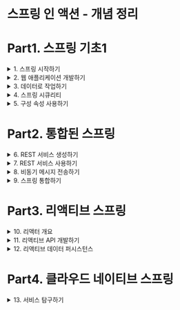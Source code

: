 # 스프링 인 액션 - 개념 정리


# Part1. 스프링 기초1

<details><summary>1. 스프링 시작하기</summary>

## 1. 스프링 시작하기

### 1.1 스프링이란?

**스프링 애플리케이션 컨텍스트**  
- 스프링이 제공하는 컨테이너
- 애플리케이션 컴포넌트를 생성하고 관리
- 애플리케이션 컴포넌트 or 빈들은 스프링 애플리케이션 컨텍스트 내부에서 서로 연결되어 완전한 애플리케이션을 만듬

**의존성 주입(DI)**
- 빈의 상호 연결을 해주는 패턴
- 컨테이너가 애플리케이션 컴포넌트에서 의존(사용)하는 다른 빈의 생성과 관리를 해줌
- 컨테이너가 모든 컴포넌트를 생성, 관리하고 해당 컴포넌트를 필요로 하는 빈에 주입한다.
- 일반적으로 생성자 인자 또는 속성의 접근자 메서드를 통해 처리한다.

**자동-구성(autoconfiguration)**
- autowiring과 component scanning 기법을 기반으로 함 
- component scanning을 사용하여 애플리케이션의 classpath에 지정된 컴포넌트를 찾은 후 스프링 애플리케이션 컨텍스트의 빈으로 생성 
- autowiring을 사용하여 의존 관계가 있는 컴포넌트를 자동으로 다른 빈에 주입(연결) 한다.

### 1.2 스프링 애플리케이션 초기 설정하기

**@SpringBootApplication**
- @SpringBootConfiguration, @EnableAutoConfiguration, @ComponentScan 으로 구성

**@SpringBootConfiguration**
- 지정한 클래스를 구성클래스로 지정
- @Configuration 애노테이션의 특화된 형태

**@EnableAutoConfiguration**
- 스프링 부트 autoconfiguration을 활성화 한다.
- 우리가 필요로 하는 컴포넌트들을 자동으로 구성하도록 스프링 부트에 알려준다

**@ComponentScan**
- 컴포넌트 검색을 활성화
- @Component, @Controller, @Service등의 애노테이션과 함께 클래스를 선언할 수 있게 해줌
- 자동으로 위 클래스들을 찾아 스프링 애플리케이션 컨텍스트에 컴포넌트로 등록한다.


### 1.3 스프링 애플리케이션 작성하기

**Controller**
- 웹 요청과 응답을 처리하는 컴포넌트

### 1.4 스프링 살펴보기 

### 요약 

</details>

<details><summary> 2. 웹 애플리케이션 개발하기 </summary>

## 2. 웹 애플리케이션 개발하기

### 2.1 정보 보여주기

**Controller의 임무**
- 데이터를 가져오고 처리
- HTTP요청을 처리
- 브라우저에 보여줄 HTML을 뷰에 요청
- REST형태의 응답 몸체에 직접 데이터를 추가

**View의 임무**
- 브라우저에게 보여주는 데이터를 HTML로 나타내는 것

**Model의 임무**
- 컨트롤러와 뷰 사이에서 데이터를 운반하는 객체
- Model 객체의 속성에 있는 데이터는 뷰가 알 수 있는 서블릿 요청 속성들로 복사한다.

### 2.2 폼 제출 처리하기

### 2.3 폼 입력 유효성 검사하기

### 2.4 뷰 컨트롤러로 작업하기

### 2.5 뷰 템플릿 라이브러리 선택하기

</details>

<details> <summary>3. 데이터로 작업하기 </summary>

## 3. 데이터로 작업하기

### 3.1 JDBC를 사용해서 데이터 읽고 쓰기

### 3.2 스프링 데이터 JPA를 사용해서 데이터 저장하고 사용하기

</details>

<details> <summary>4. 스프링 시큐리티 </summary>

## 4. 스프링 시큐리티

### 4.1 스프링 시큐리티 활성화하기

### 4.2 스프링 시큐리티 구성하기

### 4.3 웹 요청 보안 처리하기 

### 4.4 사용자 인지하기

### 4.5 각 폼에 로그아웃 버튼 추가하고 사용자 정보 보여주기

</details>

<details> <summary>5. 구성 속성 사용하기 </summary>

## 5. 구성 속성 사용하기

### 5.1 자동-구성 세부 조정하기

**빈 연결(Bean Wiring)**
- 빈으로 생성되는 애플리케이션 컴포넌트 및 상호 간에 주입되는 방법을 선언하는 구성

**속성 주입(Property injection)**
- 빈의 속성 값을 설정하는 구성

### 5.2 우리의 구성 속성 생성하기

### 5.3 프로파일 사용해서 구성하기

</details>

# Part2. 통합된 스프링 

<details><summary> 6. REST 서비스 생성하기 </summary>

## 6. REST 서비스 생성하기

## 6.1 REST 컨트롤러 작성하기

## 6.2 하이퍼미디어 사용하기

## 6.3 데이터 기반 서비스 활성화하기

</details>

<details><summary> 7. REST 서비스 사용하기 </summary>

## 7. REST 서비스 사용하기

- RestTemplate: 스프링 프레임워크에서 제공하는 간단하고 동기화된 REST 클라이언트
- Traverson: 스프링 HATEOAS에서 제공하는 하이퍼링크를 인식하는 동기화 REST 클라이언트
- WebClient: 스프링5에서 소개된 반응형 비동기 REST 클라이언트

### 7.1 RestTemplate으로 REST 엔드포인트 사용하기

### 7.2 Traverson으로 REST API 사용하기

**Traverson**
- HATEOAS가 활성화된 API를 이동하면서 리소스를 쉽게 가져올 수 있다.
- 리소스를 쓰거나 삭제하는 메서드가 없다.

**RestTemplate**
- 리소스를 쓰거나 삭제할 수 있다.
- API를 이동하면서 리소스를 가져오는게 쉽지 않다

**API 이동과 리소스 변경이나 삭제를 모두 해야 하는경우**
- RestTemplate, Traverson을 함께 사용

**Traverson 동작**

1. Traverson 경로 설정
    ```java
    @Bean 
    public Traverson traverson() {
    Traverson traverson = new Traverson(
        URI.create("http://localhost:8080/api"), MediaTypes.HAL_JSON);
    return traverson;
    }
    ```

2. 8080/api의 결과 
    ```json
    {
        "_links": {
            "ingredients": {
                "href": "http://localhost:8080/api/ingredients"
            },
            "users": {
                "href": "http://localhost:8080/api/users"
            },
            "orders": {
                "href": "http://localhost:8080/api/orders"
            },
            "tacos": {
                "href": "http://localhost:8080/api/tacos{?page,size,sort}",
                "templated": true
            },
            "profile": {
                "href": "http://localhost:8080/api/profile"
            }
        }
    }
    ```

3. traverson.follow("tacos") 했을 때 
   - localhost:8080/api 의 결과 json에서 tacos의 href의 string값으로 api요청 
   - 결과:
    ```json
    {
        "_embedded": {
            "tacos": [
                {
                    "name": "Carnivore",
                    "createdAt": "2022-01-15T06:23:23.700+0000",
                    "_links": {
                        "self": {
                            "href": "http://localhost:8080/api/tacos/2"
                        },
                        "taco": {
                            "href": "http://localhost:8080/api/tacos/2"
                        },
                        "ingredients": {
                            "href": "http://localhost:8080/api/tacos/2/ingredients"
                        }
                    }
                },
                {
                    "name": "Bovine Bounty",
                    "createdAt": "2022-01-15T06:23:23.718+0000",
                    "_links": {
                        "self": {
                            "href": "http://localhost:8080/api/tacos/3"
                        },
                        "taco": {
                            "href": "http://localhost:8080/api/tacos/3"
                        },
                        "ingredients": {
                            "href": "http://localhost:8080/api/tacos/3/ingredients"
                        }
                    }
                },
                {
                    "name": "Veg-Out",
                    "createdAt": "2022-01-15T06:23:23.722+0000",
                    "_links": {
                        "self": {
                            "href": "http://localhost:8080/api/tacos/4"
                        },
                        "taco": {
                            "href": "http://localhost:8080/api/tacos/4"
                        },
                        "ingredients": {
                            "href": "http://localhost:8080/api/tacos/4/ingredients"
                        }
                    }
                }
            ]
        },
        "_links": {
            "self": {
                "href": "http://localhost:8080/api/tacos{?page,size,sort}",
                "templated": true
            },
            "profile": {
                "href": "http://localhost:8080/api/profile/tacos"
            },
            "recents": {
                "href": "http://localhost:8080/api/tacos/recent"
            }
        },
        "page": {
            "size": 20,
            "totalElements": 3,
            "totalPages": 1,
            "number": 0
        }
    }
    ```

4. traverson.follow("tacos","recents")
   - 위의 3번 작업 후,
   - "http://localhost:8080/api/tacos{?page,size,sort}" 요청의 recents의 href값으로 api 요청 
   

</details>

<details><summary> 8. 비동기 메시지 전송하기 </summary>

## 8. 비동기 메시지 전송하기

### 8.1 JMS로 메시지 전송하기

**메시지 수신 방식**
- 풀 모델: 코드에서 메시지를 요청하고 도착할 때까지 기다림 
- 푸시 모델: 메시지가 수신 가능하게 되면 코드로 자동 전달 

**풀 모델**
- Receiver를 가져다가 사용 (요청하고나서 도착할 때까지 기다린다)
- 애플리케이션 코드에서 Receiver를 호출
   ```java
   @Profile("jms-template")
   @Component("templateOrderReceiver")
   public class JmsOrderReceiver implements OrderReceiver {
   
     private JmsTemplate jms;
   
     public JmsOrderReceiver(JmsTemplate jms) {
       this.jms = jms;
     }
     
     @Override
     public Order receiveOrder() {
       return (Order) jms.receiveAndConvert("tacocloud.order.queue");
     }
     
   }
   ```

**푸시 모델**
- 리스너를 통해서 메시지 수신이 가능할 때 처리 
- 애플리케이션 코드에서 호출하지 않는다. 
   ```java
   @Profile("jms-listener")
   @Component
   public class OrderListener {
     
     private KitchenUI ui;
   
     @Autowired
     public OrderListener(KitchenUI ui) {
       this.ui = ui;
     }
   
     @JmsListener(destination = "tacocloud.order.queue")
     public void receiveOrder(Order order) {
       ui.displayOrder(order);
     }
     
   }
   ```
**JMS**
- 표준 자바 명세에 정의되어 있다
- 여러 브로커에서 지원되므로 자바의 메시징에 많이 사용됨
- 자바 명세이므로 자바 애플리케이션에서만 사용할 수 있다는 단점이 있다 
- RabbitMQ와 카프카 같은 메시징 시스템은 위의 단점을 해결하였다 (다른 언어와 JVM 외의 다른 플랫폼에서 사용 가능)


### 8.2 RabbitMQ와 AMQP 사용하기

**RabbitMQ**
- ![image](https://user-images.githubusercontent.com/28394879/149644670-23bcec37-e48f-41d0-b980-45ac73065bfa.png)
- AMQP의 중요한 구현이 RabbitMQ
- JMS보다 더 진보된 메시지 라우팅 전략을 제공
- JMS는 메시지가 수신자가 가져갈 메시지 도착지의 이름을 주소로 사용하는 반면, AMQP 메시지는 수신자가 리스닝하는 큐와 분리된 거래소(exchange)이름과 라우팅 키를 주소로 사용한다 
- 메시지가 RabbitMQ 브로커에 도착하면 주소로 지정된 거래소에 들어감
- 거래소는 하나 이상의 큐에 메시지를 전달할 책임이 있다
- JMS 와 동일하게 풀 모델, 푸시 모델이 있다.

**거래소**
- 기본(Default): 브로커가 자동으로 생성하는 특별한 거래소. 메시지의 라우팅 키와 이름이 같은 큐로 메시지를 전달함. 모든 큐는 자동으로 기본 거래소와 연결됨 
- 다이렉트(Direct): 바인딩 키가 메시지의 라우팅 키와 같은 큐에 메시지를 전달함
- 토픽(Topic): 바인딩 키(와일드카드를 포함하는)가 메시지의 라우팅 키와 일치하는 하나 이상의 큐에 메시지를 전달
- 팬아웃(Fanout): 바인딩 키나 라우팅 키에 상관없이 모든 연결된 큐에 메시지를 전달
- 헤더(Header): 토픽 거래소와 유사하며, 라우팅 키 대신 메시지 헤더 값을 기반으로 한다는 것만 다르다
- 데드 레더(Dead letter): 정의된 어떤 거래소-큐 바인딩과도 일치하지 않는 모든 메시지를 보관하는 잡동사니 거래소이다.

### 8.3 카프카 사용하기

**Kafka**
- ![image](https://user-images.githubusercontent.com/28394879/149647200-49845a45-8a29-4e5b-b82a-c22a654b8ee3.png)
- 높은 확장성을 제공하는 클러스터로 실행되도록 설계되었다.
- 클러스터의 모든 카프카 인스턴스에 걸쳐 토픽을 파티션으로 분할하여 메시지를 관리한다
- RabbitMQ가 거래소와 큐를 사용해서 메시지를 처리하는 반면, 카프카는 토픽만 사용한다 
- 카프카의 토픽은 클러스터의 모든 브로커에 복제된다
- 클러스터의 각 노드는 하나 이상의 토픽에 대한 리더로 동작하며, 토픽 데이터를 관리하고 클러스터의 다른 노드로 데이터를 복제한다
- 토픽은 여러 개의 파티션으로 분할될 수 있다. 이 경우 클러스터의 각 노드는 한 토픽의 하나 이상의 파티션(토픽 전체가 아니다)의 리더가 된다
- KafkaTemplate은 메시지를 수신하는 메서드를 일체 제공하지 않는다는 점이 JmsTemplate, RabbitTemplate과 다르다.
- 스프링을 사용해서 카프카 토픽의 메시지를 가져오는 유일한 방법은 메시지 리스너를 작성하는 것이다

### 8.4 비동기 메시지 전송과 수신 기능이 추가된 타코 클라우드 애플리케이션 빌드 및 실행하기

</details>

<details> <summary> 9. 스프링 통합하기 </summary>

## 9. 스프링 통합하기

### 9.1 간단한 통합 플로우 선언하기

### 9.2 스프링 통합의 컴포넌트 살펴보기

### 9.3 이메일 통합 플로우 생성하기

</details>

# Part3. 리액티브 스프링

<details> <summary> 10. 리액터 개요 </summary>

## 10. 리액터 개요 

### 10.1 리액티브 프로그래밍 이해하기

**backpressure(배압)**
- 컨슈머가 처리할 수 있는 만큼으로 전달 데이터를 제한함으로써 빠른 데이터 소스로부터의 데이터 전달 폭주를 피할 수 있는 수단이다.

**리액티브 스트림 4개의 인터페이스**
- Publisher(발행자)
- Subscriber(구독자)
- Subscription(구독)
- Processor(프로세서)

### 10.2 리액터 시작하기

**리액터**
- 핵심 타입 2가지: Mono, Flux (두개다 리액티브 스트림의 Publisher 인터페이스를 구현)
- Flux: 0,1 또는 다수의 데이터를 갖는 파이프라인
- Mono: 하나의 데이터 항목만 갖는 데이터셋에 최적화된 리액티브 타입

**리액터 vs RxJava**
- Mono <--> Observable
- Flux <--> Single 
- 위의 2가지가 서로 개념적으로 거의 같고, 여러 동일한 오퍼레이션을 제공한다.

### 10.3 리액티브 오퍼레이션 적용하기

**Flux와 Mono의 오퍼레이션 분류**
- 생성 오퍼레이션
- 조합 오퍼레이션
- 변환 오퍼레이션
- 로직 오퍼레이션

</details>

<details><summary> 11. 리액티브 API 개발하기 </summary>

## 11. 리액티브 API 개발하기

**스프링 MVC**
- 서블릿 기반의 웹 프레임워크
- 스레드 블로킹과 다중 스레드로 수행
- 요청이 될 때 마다 스레드 풀에서 작업 스레드를 가져와서 요청을 처리, 작업 스레드가 종료될 때 까지 요청 스레드는 블로킹됨
- 요청량의 증가에 따른 확장이 어렵다
- 처리가 느린 작업 스레드가 있을 경우 더욱 확장이 어렵다 
- 스레드 풀로 반환되어 또 다른 요청 처리를 준비하는 데 많은 시간이 걸린다

**비동기 웹 프레임워크(WebFlux)**
- ![image](https://user-images.githubusercontent.com/28394879/149870466-934d5abd-8ddd-428e-a151-6a9bf0b0d38f.png)
- 적은 수의 스레드(일반적으로 CPU 코어당 하나)로 높은 확장성을 성취
- "이벤트 루핑"이라는 기법을 적용해 한 스레드당 많은 요청을 처리할 수 있어서, 한 연결당 소요 비용이 경제적이다
- 소수의 스레드로 많은 요청을 처리할 수 있어서 스레드 관리 부담이 줄어들고 확장이 용이하다.

**이벤트 루프**
- 데이터베이스나 네트워크 작업과 같은 집중적인 작업의 콜백과 요청을 비롯해서, 이벤트 루프에서는 모든 것이 이벤트로 처리
- 비용이 드는 작업이 필요할 때 이벤트 루프는 해당 작업의 콜백을 등록하여 병행으로 수행되게 하고 다른 이벤트 처리로 넘어간다


### 11.1 스프링 WebFlux 사용하기

![image](https://user-images.githubusercontent.com/28394879/149870970-fbb886e1-83ad-4859-99bb-89592e6c6df5.png)

### 11.2 함수형 요청 핸들러 정의하기

**스프링 MVC의 단점**
- 어떤 애노테이션 기반 프로그래밍이건 애노테이션이 "무엇"을 하는지와 "어떻게" 해야 하는지를 정의하는데 괴리가 있다.
- 애노테이션이 "무엇"을 정의하며, "어떻게"는 프레임워크 코드의 어딘가에 정의되어 있다.
- 위의 특징들 때문에, 프로그래밍 모델을 커스터마이징하거나 확장할 때 복잡해진다.
- 이런 변경을 하려면 애노테이션 외부에 있는 코드로 작업해야 하기 때문이다.
- 애노테이션에 중단점을 설정할 수 없기 때문에 디버깅도 어렵다.

**함수형 프로그래밍 모델의 네가지 기본 타입**
- RequestPredicate: 처리될 요청의 종류를 선언
- RouterFunction: 일치하는 요청이 어떻게 핸들러에게 전달되어야 하는지를 선언
- ServerRequest: HTTP 요청을 나타내며, 헤더와 몸체 정보를 사용할 수 있다
- ServerResponse: HTTP 요청을 나타내며, 헤더와 몸체 정볼르 포함한다. 

### 11.3 리액티브 컨트롤러 테스트하기

**WebTestClient**
- WebFlux를 사용하는 리액티브 컨트롤러의 테스트를 쉽게 작성하게 해주는 새로운 테스트 유틸리티


### 11.4 REST API를 리액티브하게 사용하기

**WebClient**
- RestTemplate에서는 리액티브 타입을 지원하지 않는다.
- RestTemplate의 리액티브 대안으로 Webclient가 있다
- 외부 API로 요청할 때 리액티브 타입의 전송과 수신 모두를 한다
- WebClient를 사용하는 것은 RestTemplate과 많이 다르다
  - 다수의 메서드로 서로 다른 종류의 요청을 처리하는 대신 WebClient는 요청을 나타내고 전송하게 해주는 빌더 방식의 인터페이스를 사용한다.
  - WebClient를 사용하는 일반적인 패턴은 다음과 같다
    - WebClient의 인스턴스를 생성한다(또는 WebClient 빈을 주입한다)
    - 요청을 전송할 HTTP 메서드를 지정한다
    - 요청에 필요한 URI와 헤더를 지정한다
    - 요청을 제출한다
    - 응답을 사용한다.

### 11.5 리액티브 웹 API 보안

**서블릿 필터**
- 스프링 시큐리티의 웹 보안 모델
- 요청자가 올바른 권한을 갖고 있는지 확인하기 위해 서블릿 기반 웹 프레임워크의 요청 바운드를 가로채야 할 때 사용
- WebFlux에서는 이런 방법이 곤랂하다.
- 스프링 WebFlux로 웹애플리케이션을 작성할 때는 서블릿이 개입된다는 보장이 없다.
- 리액티브 웹 애플리케이션은 Netty나 일부 다른 non-서블릿 서버에 구축될 가능성이 많다.

**WebFlux 애플리케이션의 보안**
- 서블릿 필터를 사용할 수 없다.
- 5.0.0 버전부터 스프링 시큐리티는 서블릿 기반의 스프링 MVC와 리액티브 스프링 WebFlux 애플리케이션 모두의 보안에 사용될 수 있다.
  - 스프링의 WebFilter가 이 일을 해준다.
  - WebFilter는 서블릿 API에 의존하지 않는 스프링 특유의 서블릿 필터 같은 것이다. 
- 리액티브 스프링 시큐리티의 구성 모델과 4장에서 알아본 스프링 시큐리티와 비슷하다.
- 스프링 MVC와 스프링 WebFlux는 다른 의존성을 갖지만, 스프링 시큐리티는 MVC, WebFlux 둘다 동일한 스프링 부트 보안 스타터를 사용한다.
- 하지만, 리액티브 구성 모델과 리액티브가 아닌 구성 모델 간에는 사소한 차이가 있다. 

**웹 애플리케이션의 보안 구성**
1. MVC
```java
@Configuration
@EnableWebSecurity
public class SecurityConfig extends WebSecurityConfigurerAdapter {
    
    @Override
    protected void configure(HttpSecurity http) throws Exception {
        http
                .authorizeRequests()
                .antMatchers("/design", "/orders").hasAuthority("USER")
                .antMatchers("/**").permitAll();
    }
}
```

2. WebFlux
```java
@Configuration
@EnableWebFluxSecurity
public class SecurityConfig {
    
    @Bean
    public SecurityWebFilterChain securityWebFilterChain(ServerHttpSecurity http) {
        return http 
                .authorizeExchange()
                .pathMatchers("/design", "/orders").hasAuthority("USER")
                .anyExchange().permitAll()
                .and()
                .build();
    }
}
```

**UserDetails 객체로 정의하는 인증 로직**
1. MVC
```java
@Autowired
UserRepository userRepo;

@Override
protected void configure(AuthenticationManagerBuilder auth) throws Exception {
    auth
        .userDetailsService(new UserDetailsService() {
            @Override
            public UserDetails loadUserByUsername(String username) throws UsernameNotFoundException {
                User user = userRepo.findByUsername(username);
                if (user == null) {
                    throw new UsernameNotFoundException( username + " not found")
                }
                return user.toUserDetails();
            }
        });    
}
```

2. WebFlux
```java
@Service
public ReactiveUserDetailService userDetailsService(UserRepositroy userRepo) {
    return new ReactiveUserDetailsService() {
        @Override
        public Mono<UserDetails> findByUsername(String username) {
            return userRepo.findByUsername(username)
                .map(user -> {
                   return user.toUserDetails(); 
                });
        }
    }
}
```

### 요약 
- 스프링 WebFlux는 리액티브 웹 프레임워크를 제공한다. 이 프레임워크의 프로그래밍 모델은 스프링 MVC가 많이 반영되었다. 심지어는 애노테이션도 많은 것을 공유한다.
- 스프링 5는 또한 스프링 WebFlux의 대안으로 함수형 프로그래밍 모델을 제공한다
- 리액티브 컨트롤러는 WebTestClient를 사용해서 테스트할 수 있다
- 클라이언트 측에는 스프링 5가 스프링 RestTemplate의 리액티브 버전인 WebClient를 제공한다
- 스프링 시큐리티 5는 리액티브 보안을 지원하며, 이것의 프로그래밍 모델은 리액티브가 아닌 스프링 MVC 애플리케이션의 것과 크게 다르지 않다

</details>

<details><summary> 12. 리액티브 데이터 퍼시스턴스 </summary>

## 12. 리액티브 데이터 퍼시스턴스

### 12.1 스프링 데이터의 리액티브 개념 이해하기

**스프링 데이터 리액티브 개요**
- 스프링 데이터 리액티브의 핵심은 리액티브 리퍼지터리는 도메인 타입이나 컬렉션 대신 Mono나 Flux를 인자로 받거나 반환하는 메서드를 갖는다
- 예)
  - `Flux<Ingredient> findByType(Ingredient.Type type);`
  - `Flux<Taco> saveAll(Publisher<Taco> tacoPublisher);`
- 리액티브가 아닌 리퍼지터리와 거의 동일한 프로그래밍 모델을 공유한다.
- 단, 리액티브 리퍼지터리는 Mono나 Flux를 인자로 받거나 반환하는 메서드를 갖는다는것만 다르다. 

**리액티브와 리액티브가 아닌 타입 간의 변환**
- 관계형 데이터베이스에서는 아직 리액티브 프로그래밍 모델에서 지원하지 않는다. (카산드라, 몽고DB, 카우치베이스, 레디스 만 지원하고 있다)
- 다른 DB로는 전환이 불가능하고, 관계형 DB를 사용하고 있는 상황에서 리액티브 프로그래밍을 적용할 수 없을까? ==> 할 수 있다.
- 클라이언트부터 데이터베이스까지 리액티브 모델을 가질 때 리액티브 프로그래밍의 장점이 완전히 발휘된다.
- 데이터베이스가 리액티브가 아닌 경우에는 일부 장점을 살릴 수 있다. 
  - 데이터베이스가 블로킹 쿼리를 사용하더라도, 블로킹 되는 방식으로 데이터를 가져와서 가능한 빨리 리액티브 타입으로 변환하여 상위 컴포넌트들이 리액티브의 장점을 활용하게 할 수 있다.
- 예) 리퍼지터리의 리액티브가 아닌 블로킹 코드를 격리시키고 애플리케이션의 어디서든 리액티브 타입으로 처리하게 하는 방법
  - `List<Order> findByUser(User user);`
  - ```java
    List<Order> orders = repo.findByUser(someUser);
    Flux<Order> orderFlux = Flux.fromIterable(orders);
    ```
  - ```java
    Order order = repo.findById(Long id);
    Mono<Order>
    ```
- 예) Mono나 Flux를 사용하면서 리액티브가 아닌 JPA 리퍼지터리에 save()를 호출해서 저장해야 할 경우
  - ```java
    Taco taco = tacoMono.block(); // 추출작업을 수행하기 위해 블로킹 오퍼레이션을 실행
    tacoRepo.save(taco);
    ```
  - ```java
    Iterable<Taco> tacos = tacoFlux.toIterable(); // Flux가 발행하는 모든 객체를 모아서 Iterable 타입으로 추출한다. 
    tacoRepo.saveAll(tacos);
    ```
  - Mono.block()이나, Flux.toIterable()은 추출 작업을 할 때 블로킹이 되므로 리액티브 프로그래밍 모델을 벗어난다. 그러므로 이런 식의 Mono나 Flux 사용은 가급적 적게 사용하는 것이 좋다
- 예) 블로킹되는 추출 오퍼레이션을 피하는 더 리액티브한 방법(Mono나 Flux를 구독하면서 발생되는 요소 각각에 대해 원하는 오퍼레이션을 수행)
  - ```java
    tacoFlux.subscribe(taco -> {
        tacoRepo.save(taco); 
    });
    ```
  - save()메서드는 여전히 리액티브가 아닌 블로킹 오퍼레이션이다.
  - 그러나, Flux나 Mono가 발행하는 데이터를 소비하고 처리하는 리액티브 방식의 subscribe()를 사용하므로 블로킹 방식의 일괄처리보다는 더 바람직하다. 


### 12.2 리액티브 카산드라 리퍼지터리 사용하기

**카산드라**
- 분산처리, 고성능, 상시 가용, 궁극적인 일관성을 갖는 NoSQL
- 데이터를 테이블에 저장된 행으로 처리 
- 각 행은 일대다 관계의 많은 분산 노드에 걸쳐 분할된다.
- 한 노드가 모든 데이터를 갖지는 않지만, 특정 행은 다수의 노드에 걸쳐 복제될 수 있으므로 단일 장애점(한 노드에 문제가 생기면 전체가 사용 불가능)을 없애준다.

**스프링 데이터 카산드라**
- 리액티브가 아닌 리퍼지터리와 리액티브 리퍼지터리는 각각 다른 의존성을 빌드에 추가해야한다.
- 키 공간을 자동으로 생성하도록 스프링 데이터 카산드라를 구성할 수 있지만, 우리가 직접 생성 또는 기존키 공간을 사용하는것이 훨씬 쉽다. 
  - CQL셸에서 다음과 같이 명령을 사용하면 타코 클라우드 애플리케이션의 키 공간을 생성할 수 있다
  - ```
    cqlsh> create keyspace tacocloud
    ... with replication={'class':'SimpleStrategy', 'replication_factor':1}
    ... and durable_writes=true;
    ```
- 로컬에서 카산드라 데이터베이스를 사용할 때 필요한 속성
  ```
  spring:
    data:
        cassandra:
            keyspace-name: tacocloud
            shcema-action: recreate-drop-unused
  ``` 

**카산드라 데이터 모델링 이해하기**
- 관계형 데이터베이스에 저장하기 위해 데이터를 모델링하는 것과 다르다.
- 카산드라 테이블은 얼마든지 많은 열을 가질 수 있다.
- 그러나 모든 행이 같은 열을 갖지 않고, 행마다 서로 다른 열을 가질 수 있다
- 파티션키와 클러스터링 키 두 종류의 키를 갖는다
  - 파티션키: 각 행이 유지 관리되는 파티션을 결정하기 위해 사용, 해시 오퍼레이션이 각 행의 파티션 키에 수행됨
  - 클러스터링 키: 각 행이 파티션 내부에서 행의 순서를 결정하기 위해 사용
- 읽기 오퍼레이션에 최적화되어 있다.
  - 테이블이 비정규화되고 데이터가 다수의 테이블에 걸쳐 중복되는 경우가 흔하다
  - 예) 고객 정보는 고객 테이블에 저장되지만, 각 고객의 주문 정보를 포함하는 테이블에도 중복 저장될 수 있다
- JPA 애노테이션을 단순히 카산드라 애노테이션으로 변경한다고 해서 카산드라에 적용할 수 있는 것은 아니다 
  - 데이터를 어떻게 모델링 할 것인지 다시 생각해야 한다 
- 데이터의 컬렉션을 포함하는 열은 네이티브 타입(정수, 문자열등)의 컬렉션이거나, 사용자 정의 타입(UDT)의 컬렉션이어야 한다. 

**도메인 타입 매핑 JPA vs 카산드라**
- @Entity <--> @Table("ingredients")
- @Id <--> @PrimaryKey

![image](https://user-images.githubusercontent.com/28394879/150081388-73c1bd35-9a41-4472-8819-18b06904392b.png)

![image](https://user-images.githubusercontent.com/28394879/150081766-cec7e811-7a20-47e1-92ec-595b17c8cbe4.png)

**리액티브 카산드라 리퍼지터리 작성**
- ReactiveCassandraRepository나 ReactiveCrudRepository를 선택 가능
  - 어떻게 리퍼지터리를 사용하느냐에 따라 선택해야됨
  - ReactiveCassandraRepository: ReactiveCrudRepository를 확장하여 새 객체가 저장될 때 사용되는 insert()메서드의 몇가지 변형 버전을 제공
    - 이외에는 ReactiveCrudRepository와 동일한 메서드를 제공
  - 만일 많은 데이터를 추가한다면 ReactiveCassandraRepository를 선택, 그렇지 않을 땐 ReactiveCrudRepository를 선택하는 것이 좋다 
- 리액티브가 아닌 리퍼지터리를 사용할 때
  - CrudRepository나 CassandraRepository 인터페이스를 우리 리퍼지터리 인터페이스에서 확장하면 됨 
  - 그다음 Flux나 Mono대신, 카산드라 애노테이션이 지정된 도메인 타입이나 이 도메인 타입이 저장된 컬렉션을 우리 리퍼지터리 메서드에서 반환하면 된다 
- 카산드라의 특성상 관계형 데이터베이스에서 SQL로 하듯이 테이블을 단순하게 where절로 쿼리할 수 없다. 
  - 카산드라가 데이터 읽기에 최적화되어 있지만, where절을 사용한 필터링 결과는 빠른 쿼리와는 달리 너무 느리게 처리될 수 있다.
  - 그렇지만 결과가 하나 이상의 열로 필터링되는 테이블 쿼리에는 매우 유용하므로 where절을 사용할 필요가 있다.

**@AllowFiltering**
- @AllowFiltering을 지정하지 않을 경우
  - `select * from users where username='검색할 사용자 이름';`
- @AllowFiltering을 지정한 경우
  - `select * from users where username='검색할 사용자 이름' allow filtering;`
- allow filtering 절은 '쿼리 성능에 잠재적인 영향을 준다는 것을 알고 있지만, 어쨌든 수행해야 한다'는 것을 카산드라에게 알려준다
- 


### 12.3 리액티브 몽고DB 리퍼지터리 작성하기

**MongoDB**
- 잘 알려진 NoSQL
- 카산드라가 테이블의 행으로 데이터를 저장, 몽고DB는 문서형 데이터베이스이다.
- BSON(Binary JSON)형식의 문서로 데이터를 저장하며, 다른 데이터베이스에서 데이터를 쿼리하는 것과 거의 유사한 방법으로 문서를 쿼리하거나 검색 할 수 있다
- NoSQL이므로 관계형 DB랑 다르게 데이터 모델링 및 관리가 필요하다.
- 스프링 데이터로 사용하는 방법은 JPA나 카산드라랑 비슷하다
- 도메인 타입을 문서 구조로 매핑하는 애노테이션을 도메인 클래스에 지정한다.

**Spring Data MongoDB**
- 리액티브가 아닌 몽고 DB, 리액티브 몽고DB 각각 다른 의존성을 빌드해야 한다.
- 기본포트: 27017
- 테스트와 개발에 편리하도록 내장된 몽고DB를 대신 사용할 수 있는데, 이 때는 Flapdoodle 의존성을 빌드에 추가하면 됨
  - Flapdoodle 내장 데이터베이스는 인메모리 몽고 DB 데이터베이스를 사용하는 것과 동일한 편의성을 제공한다.
  - 애플리케이션을 다시 시작하면 모든 데이터가 없어지고 데이터베이스가 초기화된다

**도메인 타입을 문서로 매핑**
- 몽고DB에 저장되는 문서 구조로 도메인 타입을 매핑하는데 유용한 애노테이션 6개를 제공한다.
- 그 중 3개만을 대부분 사용한다
  - @Id: 문서 ID로 지정
  - @Document: 문서로 선언
  - @Field: 문서에 속성을 저장하기 위해 필드이름을 지정(지정 하지 않으면, 필드이름 과 속성이름이 같은 것으로 간주한다)
- 카산드라는 별도의 UDT를 지정해야 됐지만, 몽고DB는 UDT지정 없이 간단하게 구성할 수 있다.
  ```java
  @Data
  @RestResource(rel="tacos", path="tacos")
  @Document
  public class Taco {
  
    @Id
    private String id;
  
    @NotNull
    @Size(min=5, message="Name must be at least 5 chracters long")
    private String name;
  
    private Date createdAt = new Date();
  
    @Size(min=1, message="You must choose at least 1 ingredient")
    private List<Ingredient> ingredients; // UDT필요없다!
  }
  ``` 
- ID로 String 타입의 속성을 사용하면 몽고DB가 자동으로 ID값을 값을 지정해준다 ( null일 경우만 )
- List<Ingredient>는 JPA버전과 다르게 별도의 몽고 DB 컬렉션에 저장되지 않고, 카산드라 버전과 매우 유사하게 비정규화된 상태로 타코 문서에 직접 저장한다.
  - 그러나 카산드라와는 다르게 몽고DB에는 사용자 정의 타입을 만들 필요없이 어떤 타입도 사용할 수 있다.
  - @Document가 지정된 또 다른 타입이나 단순한 POJO 모두 가능하다 

**리액티브 몽고DB 리퍼지터리 인터페이스 작성**
- ReactiveCrudRepository나 ReactiveMongoRepository를 선택 
  - ReactiveCrudRepository: 새로운 문서나 기존 문서의 save() 메서드에 의존 
  - ReactivemongoRepository: 새로운 문서의 저장에 최적화된 소수의 특별한 insert() 메서드를 제공
  - 리액티브가 아닌 경우 CrudRepositroy나 MongoRepository를 사용하면 된다 
- ReactiveCrudRepository는 카산드라나 몽고DB둘다 지원하므로, ReactiveMongoRepository나 ReactiveCasandraRepository가 제공하는 기능을 써야하는 상황을 제외해선 ReactiveCrudRepository를 사용하면, 나중에 DB를 변경할 때 좋은 이점을 가져갈 수 있을 것 이다.
- 문서를 자주 생성해야 하는 상황이면 ReactiveMongoRepositroy를 선택하는것이 좋다. (최적화된 insert()메서드 사용을 위해)
  - 단점은 다른 DB로 변경이 힘들다는점. (다른 DB로전환하지 않으면 써도 된다)
- 카산드라와 마찬가지로 PagingAndSortingRepository는 리액티브 리퍼지터리에 적합하지 않다 ( take로 처리가능 )
  - `repo.findByOrderByCreatedAtDesc().take(12)` 로 대체가능


### 요약
- 스프링 데이터는 카산드라, 몽고DB, 카우치베이스, 레디스 데이터베이스의 리액티브 리퍼지터리를 지원
- 스프링 데이터의 리액티브 리퍼지터리는 리액티브가 아닌 리퍼지터리와 동일한 프로그래밍 모델을 따른다. 단, Flux나 Mono와 같은 리액티브 타입을 사용한다
- JPA 리퍼지터리와 같은 리액티브가 아닌 리퍼지터리는 Mono나 Flux를 사용하도록 조정할 수 있지만, 데이터를 가져오거나 저장할 때 여전히 블로킹이 생긴다
- 관계형이 아닌 데이터베이스를 사용하려면 해당 데이터베이스에서 데이터를 저장하는 방법에 맞게 데이터를 모델링하는 방법을 알아야 한다

</details>

# Part4. 클라우드 네이티브 스프링
<details> <summary> 13. 서비스 탐구하기 </summary>

## 13. 서비스 탐구하기

### 13.1 마이크로서비스 이해하기

**Monolithic의 특징**
- 전체를 파악하기 어렵다: 코드가 점점 많아질수록 애플리케이션에 있는 가 컴포넌트의 역할을 알기 어려워진다
- 테스트가 더 어렵다: 애플리케이션이 커지면서 통합과 테스트가 더 복잡해진다
- 라이브러리 간의 충돌이 생기기 쉽다: 애플리케이션의 한 기능에서 필요한 라이브러리 의존성이 다른 기능에서 필요한 라이브러리 의존성과 호환되지 않을 수 있다
- 확장 시에 비효율적이다: 시스템 확장을 목적으로 더 많은 서버에 애플리케이션을 배포해야 할 때는 애플리케이션의 일부가 아닌 전체를 배포해야 한다. 애플리케이션 기능의 일부만 확장하더라도 마찬가지다.
- 적용할 테크놀러지를 결정할 때도 애플리케이션 전체를 고려해야 한다: 애플리케이션에 사용할 프로그래밍 언어, 런타임 플랫폼, 프레임워크, 라이브러리를 선택할 때 애플리케이션 전체를 고려하여 선택해야 한다
- 프로덕션으로 이양하기 위해 많은 노력이 필요하다: 애플리케이션을 한 덩어리로 배포하므로 프로덕션으로 이양하는 것이 더 쉬운 것처럼 보일 수 있다. 그러나 일반적으로 단일 애플리케이션은 크기와 복잡도 때문에 더 엄격한 개발 프로세스와 더욱 철두철미한 테스트가 필요하다. 고품질과 무결함을 보장하기 위해서다. 

**MSA의 특징**
- 마이크로서비스는 쉽게 이해할 수 있다: 다른 마이크로서비스와 협력할 때 각 마이크로서비스는 작으면서 한정된 처리를 수행한다. 따라서 마이크로서비스는 자신의 목적에만 집중하므로 더 이해하기 쉽다
- 마이크로서비스는 테스트가 쉽다: 크기가 작을수록 테스트가 쉬워지는 것은 분명한 사실이다. 마이크로서비스 테스트도 이와 마찬가지다.
- 마이크로서비스는 라이브러리 비호환성 문제가 생기지 않는다: 각 마이크로서비스는 다른 마이크로서비스와 공유되지 않는 빌드 의존성을 가지므로 라이브러리 충돌 문제가 생기지 않는다
- 마이크로서비스는 독자적으로 규모를 조정할 수 있다: 만일 특정 마이크로서비스의 규모가 더 커야 한다면, 애플리케이션의 다른 마이크로서비스에 영향을 주지 않고 메모리 할당이나 인스턴스의 수를 더 크게 조정할 수 있다
- 각 마이크로서비스에 적용할 테크놀러지를 다르게 선택할 수 있다: 각 마이크로서비스에 사용할 프로그래밍 언어, 플랫폼, 프레임워크, 라이브러리를 서로 다르게 선택할 수 있다. 실제로 자바로 개발된 마이크로서비스가 C#으로 개발된 다른 마이크로서비스와 함께 동작하도록 할 수 있다
- 마이크로서비스는 언제든 프로덕션으로 이양할 수 있다: 마이크로서비스 아키텍처 기반으로 개발된 애플리케이션이 여러 개의 마이크로서비스로 구성되었더라도 각 마이크로서비스를 따로 배포할 수 있다. 그리고 마이크로서비스는 작으면서 특정 목적에만 집중되어 있고 테스트하기 쉬우므로, 마이크로서비스를 프로덕션으로 이양하는 데 따른 노력이 거의 들지 않는다. 또한, 프로덕션으로 이양하는 데 필요한 시간도 수개월이나 수주 대신 수시간이나 수분이면 된다.


### 13.2 서비스 레지스트리 설정하기

![image](https://user-images.githubusercontent.com/28394879/150132900-6c9c86fe-6f66-481c-9b52-0e79bdb3a166.png)

**유레카**
- 인스턴스의 정보를 저장하고 조회할 수 있도록 관리
- 하나보다는 여러개의 유레카 서버가 함께 동작하는 것이 안전하므로 유레카 서버들이 클러스터로 구성되는 것이 좋다
  - 왜냐하면 여러 개의 유레카 서버가 있을 경우 그중 하나에 문제가 발생하더라도 단일 장애점은 생기지 않기 떄문이다.
  - 따라서 기본적으로 다른 유레카 서버로부터 서비스 레지스트리를 가져오거나 다른 유레카 서버의 서비스로 자신을 등록하기도 한다 
  - 개발 시에는 단일 유레카 인스턴스가 더 편리하지만, 프로덕션에서는 고가용성을 위해 최소한 두 개의 유레카 인스턴스를 가져야 한다

**리본**
- 어떤 인스턴스를 사용할 지 클라이언트측 에서 동작하는 로드밸런싱 알고리즘을 적용한다.
- 로드밸런서는 주로 단일의 중상 집중화된 서비스가 서버측에서 사용되었는데, 리본은 이와 반대된다.
- 중앙 집중화된 로드 밸런서에 비해 몇 가지 장점을 갖는다
  - 각 클라이언트에 하나의 로컬 로드 밸런서가 있으므로 클라이언트의 수에 비례하여 자연스럽게 로드 밸런서의 크기가 조정된다.
  - 서버에 연결된 모든 서비스에 획일적으로 같은 구성을 사용하는 것이 아니라, 각 클라이언트에 가장 적합한 로드 밸런싱 알고리즘을 사용하도록 구성할 수 있다



### 13.3 서비스 등록하고 찾기

### 요약

</details>